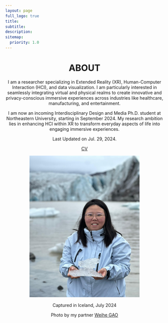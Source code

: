 ```yaml
---
layout: page
full_logo: true
title: 
subtitle: 
description:  
sitemap:
  priority: 1.0
---
```


<h1 align="center">ABOUT</h1>

<p align="center">
I am a researcher specializing in Extended Reality (XR), Human-Computer Interaction (HCI), and data visualization. I am particularly interested in seamlessly integrating virtual and physical realms to create innovative and privacy-conscious immersive experiences across industries like healthcare, manufacturing, and entertainment.
</p>

<p align="center">
I am now an incoming Interdisciplinary Design and Media Ph.D. student at Northeastern University, starting in September 2024. My research ambition lies in enhancing HCI within XR to transform everyday aspects of life into engaging immersive experiences.
</p>

<p align="center">
Last Updated on Jul. 29, 2024.
</p>


   
<body>
   <p align="center">
        <a href="assets/cv_shiqiyu_20240604.pdf" class="cv-link">CV</a>
      </p>
  
  <p align="center">
      <img src="assets/website picture_202407.jpg" alt="Photo taken in Iceland, July 2024" class="profile-image" style="width: 350px; height: 450px;>
      </p>
          
  <p align="center">
        <p align="center" class="caption">Captured in Iceland, July 2024</p>
        <p align="center" class="credit">Photo by my partner <a href="https://pages.gaowh.click/"> Weihe GAO</a></p>
    </p>
</body>




<br>
<br>
<br>
<br>
<br>
<br>
<br>
